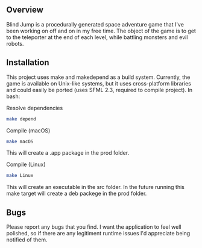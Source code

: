 ## Overview

Blind Jump is a procedurally generated space adventure game that I've been working on off and on in my free time. The object of the game is to get to the teleporter at the end of each level, while battling monsters and evil robots.

## Installation

This project uses make and makedepend as a build system. Currently, the game is available on Unix-like systems, but it uses cross-platform libraries and could easily be ported (uses SFML 2.3, required to compile project). In bash:

Resolve dependencies
```bash
make depend
```

Compile (macOS)
```bash
make macOS
```
This will create a .app package in the prod folder.

Compile (Linux)
```bash
make Linux
```
This will create an executable in the src folder. In the future running this make target will create a deb packege in the prod folder.

## Bugs

Please report any bugs that you find. I want the application to feel well polished, so if there are any legitiment runtime issues I'd appreciate being notified of them.
